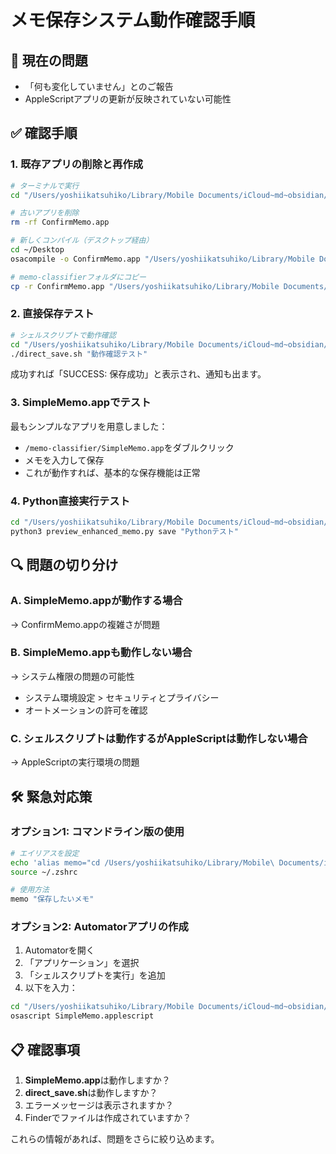# メモ保存システム動作確認手順

## 🚨 現在の問題
- 「何も変化していません」とのご報告
- AppleScriptアプリの更新が反映されていない可能性

## ✅ 確認手順

### 1. 既存アプリの削除と再作成
```bash
# ターミナルで実行
cd "/Users/yoshiikatsuhiko/Library/Mobile Documents/iCloud~md~obsidian/Documents/memo-classifier"

# 古いアプリを削除
rm -rf ConfirmMemo.app

# 新しくコンパイル（デスクトップ経由）
cd ~/Desktop
osacompile -o ConfirmMemo.app "/Users/yoshiikatsuhiko/Library/Mobile Documents/iCloud~md~obsidian/Documents/memo-classifier/ConfirmMemo_Clean.applescript"

# memo-classifierフォルダにコピー
cp -r ConfirmMemo.app "/Users/yoshiikatsuhiko/Library/Mobile Documents/iCloud~md~obsidian/Documents/memo-classifier/"
```

### 2. 直接保存テスト
```bash
# シェルスクリプトで動作確認
cd "/Users/yoshiikatsuhiko/Library/Mobile Documents/iCloud~md~obsidian/Documents/memo-classifier"
./direct_save.sh "動作確認テスト"
```

成功すれば「SUCCESS: 保存成功」と表示され、通知も出ます。

### 3. SimpleMemo.appでテスト
最もシンプルなアプリを用意しました：
- `/memo-classifier/SimpleMemo.app`をダブルクリック
- メモを入力して保存
- これが動作すれば、基本的な保存機能は正常

### 4. Python直接実行テスト
```bash
cd "/Users/yoshiikatsuhiko/Library/Mobile Documents/iCloud~md~obsidian/Documents/memo-classifier"
python3 preview_enhanced_memo.py save "Pythonテスト"
```

## 🔍 問題の切り分け

### A. SimpleMemo.appが動作する場合
→ ConfirmMemo.appの複雑さが問題

### B. SimpleMemo.appも動作しない場合
→ システム権限の問題の可能性
- システム環境設定 > セキュリティとプライバシー
- オートメーションの許可を確認

### C. シェルスクリプトは動作するがAppleScriptは動作しない場合
→ AppleScriptの実行環境の問題

## 🛠️ 緊急対応策

### オプション1: コマンドライン版の使用
```bash
# エイリアスを設定
echo 'alias memo="cd /Users/yoshiikatsuhiko/Library/Mobile\ Documents/iCloud~md~obsidian/Documents/memo-classifier && ./direct_save.sh"' >> ~/.zshrc
source ~/.zshrc

# 使用方法
memo "保存したいメモ"
```

### オプション2: Automatorアプリの作成
1. Automatorを開く
2. 「アプリケーション」を選択
3. 「シェルスクリプトを実行」を追加
4. 以下を入力：
```bash
cd "/Users/yoshiikatsuhiko/Library/Mobile Documents/iCloud~md~obsidian/Documents/memo-classifier"
osascript SimpleMemo.applescript
```

## 📋 確認事項

1. **SimpleMemo.app**は動作しますか？
2. **direct_save.sh**は動作しますか？
3. エラーメッセージは表示されますか？
4. Finderでファイルは作成されていますか？

これらの情報があれば、問題をさらに絞り込めます。